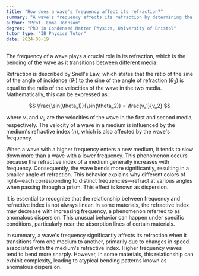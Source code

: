 ```yaml
---
title: "How does a wave's frequency affect its refraction?"
summary: "A wave's frequency affects its refraction by determining the angle at which it bends when passing through different mediums."
author: "Prof. Emma Johnson"
degree: "PhD in Condensed Matter Physics, University of Bristol"
tutor_type: "IB Physics Tutor"
date: 2024-08-19
---
```


The frequency of a wave plays a crucial role in its refraction, which is the bending of the wave as it transitions between different media.

Refraction is described by Snell's Law, which states that the ratio of the sine of the angle of incidence ($\theta_1$) to the sine of the angle of refraction ($\theta_2$) is equal to the ratio of the velocities of the wave in the two media. Mathematically, this can be expressed as:

$$
\frac{\sin(\theta_1)}{\sin(\theta_2)} = \frac{v_1}{v_2}
$$

where $v_1$ and $v_2$ are the velocities of the wave in the first and second media, respectively. The velocity of a wave in a medium is influenced by the medium's refractive index ($n$), which is also affected by the wave's frequency.

When a wave with a higher frequency enters a new medium, it tends to slow down more than a wave with a lower frequency. This phenomenon occurs because the refractive index of a medium generally increases with frequency. Consequently, the wave bends more significantly, resulting in a smaller angle of refraction. This behavior explains why different colors of light—each corresponding to distinct frequencies—refract at various angles when passing through a prism. This effect is known as dispersion.

It is essential to recognize that the relationship between frequency and refractive index is not always linear. In some materials, the refractive index may decrease with increasing frequency, a phenomenon referred to as anomalous dispersion. This unusual behavior can happen under specific conditions, particularly near the absorption lines of certain materials.

In summary, a wave's frequency significantly affects its refraction when it transitions from one medium to another, primarily due to changes in speed associated with the medium's refractive index. Higher frequency waves tend to bend more sharply. However, in some materials, this relationship can exhibit complexity, leading to atypical bending patterns known as anomalous dispersion.
    